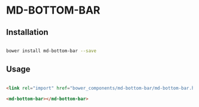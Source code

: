 # MD-BOTTOM-BAR



## Installation

``` bash

bower install md-bottom-bar --save

```

## Usage

```html

<link rel="import" href="bower_components/md-bottom-bar/md-bottom-bar.html">

<md-bottom-bar></md-bottom-bar>
```



